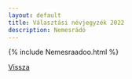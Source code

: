 ```yaml
---
layout: default
title: Választási névjegyzék 2022
description: Nemesrádó
---
```


{% include Nemesraadoo.html %}

[Vissza](./)